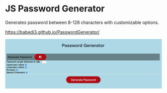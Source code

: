 # JS Password Generator

Generates password between 8-128 characters with customizable options.

 https://babedi3.github.io/PasswordGenerator/
 
![Homepage](assets/Homepage.png)

